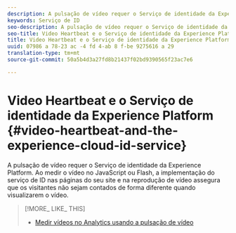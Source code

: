```yaml
---
description: A pulsação de vídeo requer o Serviço de identidade da Experience Platform. Ao medir o vídeo no JavaScript ou Flash, a implementação do serviço de ID nas páginas do seu site e na reprodução de vídeo assegura que os visitantes não sejam contados de forma diferente quando visualizarem o vídeo.
keywords: Serviço de ID
seo-description: A pulsação de vídeo requer o Serviço de identidade da Experience Platform. Ao medir o vídeo no JavaScript ou Flash, a implementação do serviço de ID nas páginas do seu site e na reprodução de vídeo assegura que os visitantes não sejam contados de forma diferente quando visualizarem o vídeo.
seo-title: Video Heartbeat e o Serviço de identidade da Experience Platform
title: Video Heartbeat e o Serviço de identidade da Experience Platform
uuid: 07986 a 78-23 ac -4 fd 4-ab 8 f-be 9275616 a 29
translation-type: tm+mt
source-git-commit: 50a5b4d3a27fd8b21437f02bd9390565f23ac7e6

---
```



# Video Heartbeat e o Serviço de identidade da Experience Platform {#video-heartbeat-and-the-experience-cloud-id-service}

A pulsação de vídeo requer o Serviço de identidade da Experience Platform. Ao medir o vídeo no JavaScript ou Flash, a implementação do serviço de ID nas páginas do seu site e na reprodução de vídeo assegura que os visitantes não sejam contados de forma diferente quando visualizarem o vídeo.

>[!MORE_ LIKE_ THIS]
>
>* [Medir vídeos no Analytics usando a pulsação de vídeo](https://marketing.adobe.com/resources/help/en_US/sc/appmeasurement/hbvideo/)


